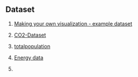 ## Dataset
1. [Making your own visualization - example dataset](https://docs.google.com/spreadsheets/d/1Zhm9WyrM4dmBav9Vc1VnCU82vLlESEaJGFgNcfTRsZk/template/preview)

2. [CO2-Dataset](https://docs.google.com/spreadsheets/d/1Um8szXOWKl4nbgBsSkCegC1qgxdH-YXi/template/preview)

3. [totalpopulation](https://docs.google.com/spreadsheets/d/1wNQzkMZQGL9I0j7PYW1qdt9UoBYv94Yswn1ry8YBFC8/template/preview)

4. [Energy data](https://docs.google.com/spreadsheets/d/1OZQu4Sd6TaZMRyvECZNK9rjKPnl41ToS_ZWg3xwRnCE/template/preview)

5. 
